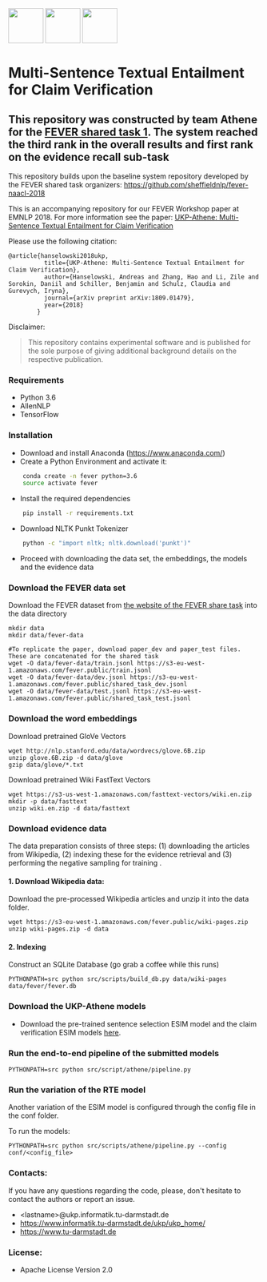 <img src="https://user-images.githubusercontent.com/29311022/27184688-27629126-51e3-11e7-9a23-276628da2430.png" height=70px/>
<img src="https://user-images.githubusercontent.com/29311022/27278631-2e19f99e-54e2-11e7-919c-f89ae0c90648.png" height=70px/>
<img src="https://user-images.githubusercontent.com/29311022/27184769-65c6583a-51e3-11e7-90e0-12a4bdf292e2.png" height=70px/>

# Multi-Sentence Textual Entailment for Claim Verification
## This repository was constructed by team Athene for the [FEVER shared task 1](http://fever.ai/2018/task.html). The system reached the third rank in the overall results and first rank on the evidence recall sub-task

This repository builds upon the baseline system repository developed by the FEVER shared task organizers: https://github.com/sheffieldnlp/fever-naacl-2018

This is an accompanying repository for our FEVER Workshop paper at EMNLP 2018. For more information see the paper: [UKP-Athene: Multi-Sentence Textual Entailment for Claim Verification](https://arxiv.org/pdf/1809.01479.pdf)

Please use the following citation:
```
@article{hanselowski2018ukp,
          title={UKP-Athene: Multi-Sentence Textual Entailment for Claim Verification},
          author={Hanselowski, Andreas and Zhang, Hao and Li, Zile and Sorokin, Daniil and Schiller, Benjamin and Schulz, Claudia and Gurevych, Iryna},
          journal={arXiv preprint arXiv:1809.01479},
          year={2018}
        }
```


Disclaimer:
> This repository contains experimental software and is published for the sole purpose of giving additional background details on the respective publication.


### Requirements
* Python 3.6
* AllenNLP
* TensorFlow

### Installation 

* Download and install Anaconda (https://www.anaconda.com/)
* Create a Python Environment and activate it:
```bash 
    conda create -n fever python=3.6
    source activate fever
```
* Install the required dependencies
```bash
    pip install -r requirements.txt
```
* Download NLTK Punkt Tokenizer
```bash
    python -c "import nltk; nltk.download('punkt')"
```
* Proceed with downloading the data set, the embeddings, the models and the evidence data

### Download the FEVER data set
Download the FEVER dataset from [the website of the FEVER share task](https://sheffieldnlp.github.io/fever/data.html) into the data directory

    mkdir data
    mkdir data/fever-data
    
    #To replicate the paper, download paper_dev and paper_test files. These are concatenated for the shared task
    wget -O data/fever-data/train.jsonl https://s3-eu-west-1.amazonaws.com/fever.public/train.jsonl
    wget -O data/fever-data/dev.jsonl https://s3-eu-west-1.amazonaws.com/fever.public/shared_task_dev.jsonl
    wget -O data/fever-data/test.jsonl https://s3-eu-west-1.amazonaws.com/fever.public/shared_task_test.jsonl


### Download the word embeddings

Download pretrained GloVe Vectors

    wget http://nlp.stanford.edu/data/wordvecs/glove.6B.zip
    unzip glove.6B.zip -d data/glove
    gzip data/glove/*.txt
    
Download pretrained Wiki FastText Vectors

    wget https://s3-us-west-1.amazonaws.com/fasttext-vectors/wiki.en.zip
    mkdir -p data/fasttext
    unzip wiki.en.zip -d data/fasttext


### Download evidence data
The data preparation consists of three steps: (1) downloading the articles from Wikipedia, (2) indexing these for the evidence retrieval and (3) performing the negative sampling for training . 

#### 1. Download Wikipedia data:

Download the pre-processed Wikipedia articles and unzip it into the data folder.
    
    wget https://s3-eu-west-1.amazonaws.com/fever.public/wiki-pages.zip
    unzip wiki-pages.zip -d data
 

#### 2. Indexing 
Construct an SQLite Database (go grab a coffee while this runs)

    PYTHONPATH=src python src/scripts/build_db.py data/wiki-pages data/fever/fever.db

 
### Download the UKP-Athene models
* Download the pre-trained sentence selection ESIM model and the claim verification ESIM models [here](https://public.ukp.informatik.tu-darmstadt.de/fever-2018-team-athene/). 

### Run the end-to-end pipeline of the submitted models

    PYTHONPATH=src python src/script/athene/pipeline.py

### Run the variation of the RTE model
Another variation of the ESIM model is configured through the config file in the conf folder.

To run the models:
    
    PYTHONPATH=src python src/scripts/athene/pipeline.py --config conf/<config_file>
    
### Contacts:
If you have any questions regarding the code, please, don't hesitate to contact the authors or report an issue.
  * \<lastname\>@ukp.informatik.tu-darmstadt.de
  * https://www.informatik.tu-darmstadt.de/ukp/ukp_home/
  * https://www.tu-darmstadt.de    
  
### License:
  * Apache License Version 2.0